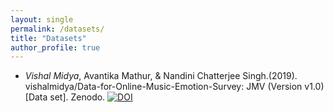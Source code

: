 ```yaml
---
layout: single
permalink: /datasets/
title: "Datasets"
author_profile: true
---
```


* <span style="text-align: justify"> _Vishal Midya_, Avantika Mathur, & Nandini Chatterjee Singh.(2019). vishalmidya/Data-for-Online-Music-Emotion-Survey: JMV (Version v1.0) [Data set]. Zenodo. <a href="https://zenodo.org/badge/latestdoi/205243713"><img src="https://zenodo.org/badge/205243713.svg" alt="DOI"></a> </span>


